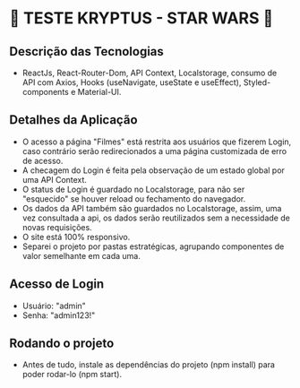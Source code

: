 # 🚀 TESTE KRYPTUS - STAR WARS 🚀

## Descrição das Tecnologias
- ReactJs, React-Router-Dom, API Context, Localstorage, consumo de API com Axios, Hooks (useNavigate, useState e useEffect), Styled-components e Material-UI.

## Detalhes da Aplicação
- O acesso a página "Filmes" está restrita aos usuários que fizerem Login, caso contrário serão redirecionados a uma página customizada de erro de acesso.
- A checagem do Login é feita pela observação de um estado global por uma API Context.
- O status de Login é guardado no Localstorage, para não ser "esquecido" se houver reload ou fechamento do navegador.
- Os dados da API também são guardados no Localstorage, assim, uma vez consultada a api, os dados serão reutilizados sem a necessidade de novas requisições.
- O site está 100% responsivo.
- Separei o projeto por pastas estratégicas, agrupando componentes de valor semelhante em cada uma.

## Acesso de Login
- Usuário: "admin"
- Senha: "admin123!"

## Rodando o projeto
- Antes de tudo, instale as dependências do projeto (npm install) para poder rodar-lo (npm start).
